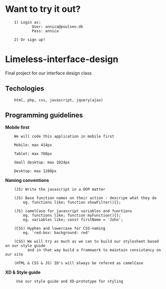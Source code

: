 # Want to try it out?
        1) Login as: 
                User: annica@poulsen.dk
                Pass: annica
                
        2) Or sign up!

# Limeless-interface-design
Final project for our interface design class

## Techologies

        html, php, css, javascript, jquery(ajax)

## Programming guidelines

<b>Mobile first</b>

        We will code this application in mobile first
        
        Mobile: max 414px
        
        Tablet: max 768px
        
        Small desktop: max 1024px
        
        Desktop: max 1200px

<b>Naming conventions</b>

        (JS) Write the javascript in a OOP matter

        (JS) Base function names on their action - descripe what they do
            eg. functions like; function showFilter(){};

        (JS) camelCase for javascript variables and functions
            eg. functions like; function myFunction(){};
            eg. variables like; const firstName = 'John';

        (CSS) Hyphen and lowercase for CSS-naming 
            eg. 'red-box: background: red'

        (CSS) We will try as much as we can to build our stylesheet based on our style guide
              and in that way build a framework to maintain consistancy on our site

        (HTML & CSS & JS) ID's will always be refered as camelCase
    
<b>XD & Style guide</b>
   
         Use our style guide and XD-prototype for styling
